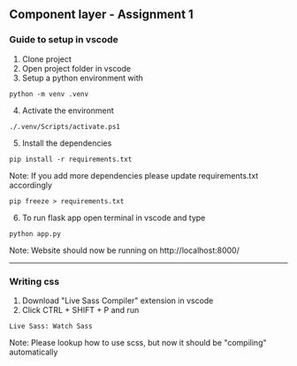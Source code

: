 ## Component layer - Assignment 1
### Guide to setup in vscode
1. Clone project
2. Open project folder in vscode
3. Setup a python environment with
```
python -m venv .venv
```
4. Activate the environment
```
./.venv/Scripts/activate.ps1
```
5. Install the dependencies
```
pip install -r requirements.txt
```
Note: If you add more dependencies please update requirements.txt accordingly
```
pip freeze > requirements.txt
```

6. To run flask app open terminal in vscode and type 
```
python app.py
```
Note: Website should now be running on http://localhost:8000/
 
---

### Writing css
1. Download "Live Sass Compiler" extension in vscode
2. Click CTRL + SHIFT + P and run
``` 
Live Sass: Watch Sass
```
Note: Please lookup how to use scss, but now it should be "compiling" automatically
